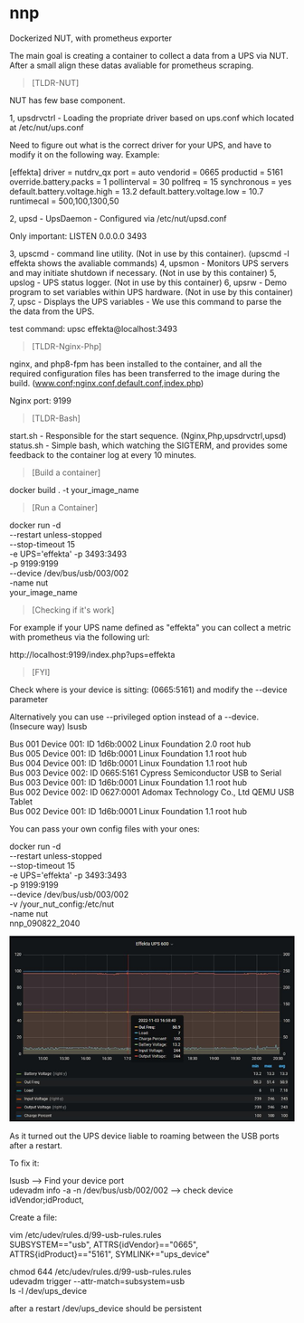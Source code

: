 # nnp  
Dockerized NUT, with prometheus exporter

The main goal is creating a container to collect a data from a UPS via NUT. After a small align these datas avaliable for prometheus scraping.

>[TLDR-NUT]

NUT has few base component. 

1, upsdrvctrl - Loading the propriate driver based on ups.conf which located at /etc/nut/ups.conf 

Need to figure out what is the correct driver for your UPS, and have to modify it on the following way. Example:

[effekta]
driver = nutdrv_qx
port = auto
vendorid = 0665
productid = 5161
override.battery.packs = 1
pollinterval = 30
pollfreq = 15
synchronous = yes
default.battery.voltage.high = 13.2
default.battery.voltage.low = 10.7
runtimecal = 500,100,1300,50

2, upsd - UpsDaemon - Configured via /etc/nut/upsd.conf 

Only important: LISTEN 0.0.0.0 3493

3, upscmd - command line utility. (Not in use by this container). (upscmd -l effekta shows the avaliable commands) 
4, upsmon - Monitors UPS servers and may initiate shutdown if necessary. (Not in use by this container)
5, upslog - UPS status logger. (Not in use by this container)
6, upsrw - Demo program to set variables within UPS hardware. (Not in use by this container)
7, upsc - Displays the UPS variables - We use this command to parse the the data from the UPS.

test command: upsc effekta@localhost:3493

>[TLDR-Nginx-Php]

nginx, and php8-fpm has been installed to the container, and all the required configuration files has been transferred to the image during the build. 
(www.conf;nginx.conf,default.conf,index.php)

Nginx port: 9199

>[TLDR-Bash]

start.sh - Responsible for the start sequence. (Nginx,Php,upsdrvctrl,upsd)
status.sh - Simple bash, which watching the SIGTERM, and provides some feedback to the container log at every 10 minutes.

>[Build a container]

docker build . -t your_image_name

>[Run a Container]

docker run -d\
 --restart unless-stopped\
 --stop-timeout 15\
 -e UPS='effekta'
 -p 3493:3493\
 -p 9199:9199\
 --device /dev/bus/usb/003/002\
 -name nut\
 your_image_name

>[Checking if it's work]

For example if your UPS name defined as "effekta" you can collect a metric with prometheus via the following url:

http://localhost:9199/index.php?ups=effekta

>[FYI]

Check where is your device is sitting: (0665:5161) and modify the --device parameter

Alternatively you can use --privileged option instead of a --device. (Insecure way)
lsusb

Bus 001 Device 001: ID 1d6b:0002 Linux Foundation 2.0 root hub<br>
Bus 005 Device 001: ID 1d6b:0001 Linux Foundation 1.1 root hub<br>
Bus 004 Device 001: ID 1d6b:0001 Linux Foundation 1.1 root hub<br>
Bus 003 Device 002: ID 0665:5161 Cypress Semiconductor USB to Serial<br>
Bus 003 Device 001: ID 1d6b:0001 Linux Foundation 1.1 root hub<br>
Bus 002 Device 002: ID 0627:0001 Adomax Technology Co., Ltd QEMU USB Tablet<br>
Bus 002 Device 001: ID 1d6b:0001 Linux Foundation 1.1 root hub<br>

You can pass your own config files with your ones:

docker run -d\
 --restart unless-stopped\
 --stop-timeout 15\
 -e UPS='effekta'
 -p 3493:3493\
 -p 9199:9199\
 --device /dev/bus/usb/003/002\
 -v /your_nut_config:/etc/nut\
 -name nut\
 nnp_090822_2040

![Grafana](https://raw.githubusercontent.com/zolbarna/nnp/main/grafana.JPG)

As it turned out the UPS device liable to roaming between the USB ports after a restart. 

To fix it: 

lsusb --> Find your device port\
udevadm info -a -n /dev/bus/usb/002/002 --> check device idVendor;idProduct, 

Create a file: 

vim /etc/udev/rules.d/99-usb-rules.rules\
SUBSYSTEM=="usb", ATTRS{idVendor}=="0665", ATTRS{idProduct}=="5161", SYMLINK+="ups_device"

chmod 644 /etc/udev/rules.d/99-usb-rules.rules\
udevadm trigger --attr-match=subsystem=usb\
ls -l /dev/ups_device

after a restart /dev/ups_device should be persistent


